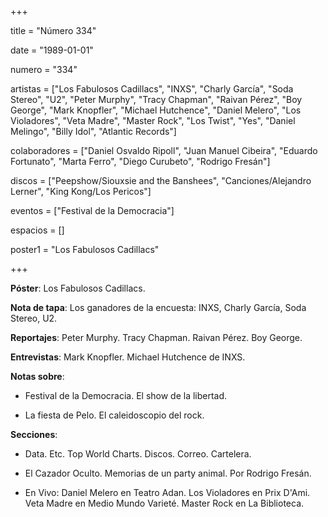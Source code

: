 +++

title = "Número 334"

date = "1989-01-01"

numero = "334"

artistas = ["Los Fabulosos Cadillacs", "INXS", "Charly García", "Soda Stereo", "U2", "Peter Murphy", "Tracy Chapman", "Raivan Pérez", "Boy George", "Mark Knopfler", "Michael Hutchence", "Daniel Melero", "Los Violadores", "Veta Madre", "Master Rock", "Los Twist", "Yes", "Daniel Melingo", "Billy Idol", "Atlantic Records"]

colaboradores = ["Daniel Osvaldo Ripoll", "Juan Manuel Cibeira", "Eduardo Fortunato", "Marta Ferro", "Diego Curubeto", "Rodrigo Fresán"]

discos = ["Peepshow/Siouxsie and the Banshees", "Canciones/Alejandro Lerner", "King Kong/Los Pericos"] 

eventos = ["Festival de la Democracia"]

espacios = []

poster1 = "Los Fabulosos Cadillacs"

+++

**Póster**: Los Fabulosos Cadillacs. 

**Nota de tapa**: Los ganadores de la encuesta: INXS, Charly García, Soda Stereo, U2.

**Reportajes**: Peter Murphy. Tracy Chapman. Raivan Pérez. Boy George.  

**Entrevistas**: Mark Knopfler. Michael Hutchence de INXS. 

**Notas sobre**:

- Festival de la Democracia. El show de la libertad.

- La fiesta de Pelo. El caleidoscopio del rock.

**Secciones**:

- Data. Etc. Top World Charts. Discos. Correo. Cartelera.  

- El Cazador Oculto. Memorias de un party animal. Por Rodrigo Fresán. 

- En Vivo: Daniel Melero en Teatro Adan. Los Violadores en Prix D'Ami. Veta Madre en Medio Mundo Varieté. Master Rock en La Biblioteca. 